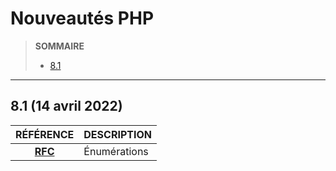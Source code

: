 # Nouveautés PHP

> **SOMMAIRE**
> + [8.1](#81-14-avril-2022)

---

## 8.1 (14 avril 2022)

|RÉFÉRENCE|DESCRIPTION|
|:--:|:--|
|[**RFC**](https://wiki.php.net/rfc/enumerations)|Énumérations|
